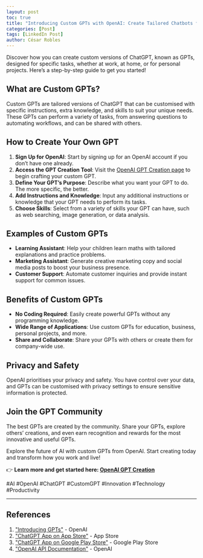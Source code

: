 ```yaml
---
layout: post
toc: true
title: "Introducing Custom GPTs with OpenAI: Create Tailored Chatbots for Every Need 🚀"
categories: [Post]
tags: [LinkedIn Post]
author: César Robles
---
```

Discover how you can create custom versions of ChatGPT, known as GPTs, designed for specific tasks, whether at work, at home, or for personal projects. Here’s a step-by-step guide to get you started!

## What are Custom GPTs?
Custom GPTs are tailored versions of ChatGPT that can be customised with specific instructions, extra knowledge, and skills to suit your unique needs. These GPTs can perform a variety of tasks, from answering questions to automating workflows, and can be shared with others.

## How to Create Your Own GPT
1. **Sign Up for OpenAI**: Start by signing up for an OpenAI account if you don’t have one already.
2. **Access the GPT Creation Tool**: Visit the [OpenAI GPT Creation page](https://chatgpt.com/create) to begin crafting your custom GPT.
3. **Define Your GPT’s Purpose**: Describe what you want your GPT to do. The more specific, the better.
4. **Add Instructions and Knowledge**: Input any additional instructions or knowledge that your GPT needs to perform its tasks.
5. **Choose Skills**: Select from a variety of skills your GPT can have, such as web searching, image generation, or data analysis.

## Examples of Custom GPTs
- **Learning Assistant**: Help your children learn maths with tailored explanations and practice problems.
- **Marketing Assistant**: Generate creative marketing copy and social media posts to boost your business presence.
- **Customer Support**: Automate customer inquiries and provide instant support for common issues.

## Benefits of Custom GPTs
- **No Coding Required**: Easily create powerful GPTs without any programming knowledge.
- **Wide Range of Applications**: Use custom GPTs for education, business, personal projects, and more.
- **Share and Collaborate**: Share your GPTs with others or create them for company-wide use.

## Privacy and Safety
OpenAI prioritises your privacy and safety. You have control over your data, and GPTs can be customised with privacy settings to ensure sensitive information is protected.

## Join the GPT Community
The best GPTs are created by the community. Share your GPTs, explore others’ creations, and even earn recognition and rewards for the most innovative and useful GPTs.

Explore the future of AI with custom GPTs from OpenAI. Start creating today and transform how you work and live!

👉 **Learn more and get started here: [OpenAI GPT Creation](https://chatgpt.com/create)**

#AI #OpenAI #ChatGPT #CustomGPT #Innovation #Technology #Productivity

---

## References
1. ["Introducing GPTs"](https://openai.com/index/introducing-gpts) - OpenAI
2. ["ChatGPT App on App Store"](https://apps.apple.com/us/app/chatgpt/id6448311069) - App Store
3. ["ChatGPT App on Google Play Store"](https://play.google.com/store/apps/details?id=com.openai.chatgpt) - Google Play Store
4. ["OpenAI API Documentation"](https://beta.openai.com/docs/) - OpenAI